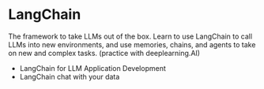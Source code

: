 # LangChain 

The framework to take LLMs out of the box. Learn to use LangChain to call LLMs into new environments, and use memories, chains, and agents to take on new and complex tasks.
(practice with deeplearning.AI)
* LangChain for LLM Application Development
* LangChain chat with your data
